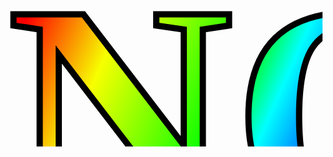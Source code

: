 <svg
   width="800"
   height="450"
   version="1.1"
   xmlns="http://www.w3.org/2000/svg">
  <defs>
    <linearGradient id="rainbow" x1="0.0" y1="0.35" x2="0.92" y2="0.65">
      <stop style="stop-color:#ff0000;stop-opacity:1;" offset="0" />
      <stop style="stop-color:#f7ff00;stop-opacity:1;" offset="0.2" />
      <stop style="stop-color:#00ff00;stop-opacity:1;" offset="0.5" />
      <stop style="stop-color:#00ffff;stop-opacity:1;" offset="0.6" />
      <stop style="stop-color:#0000ff;stop-opacity:1;" offset="0.8" />
      <stop style="stop-color:#ff00ff;stop-opacity:1;" offset="1" />
    </linearGradient>
   </defs>
   <text
      x="0"
      y="400"
      font-weight="bold"
      font-style="normal"
      font-variant="normal"
      font-stretch="normal"
      font-size="500px"
      font-family="'Comic Sans MS'"
      fill="url(#rainbow)"
      stroke-width="10"
      stroke="black">NO</text>
</svg>
